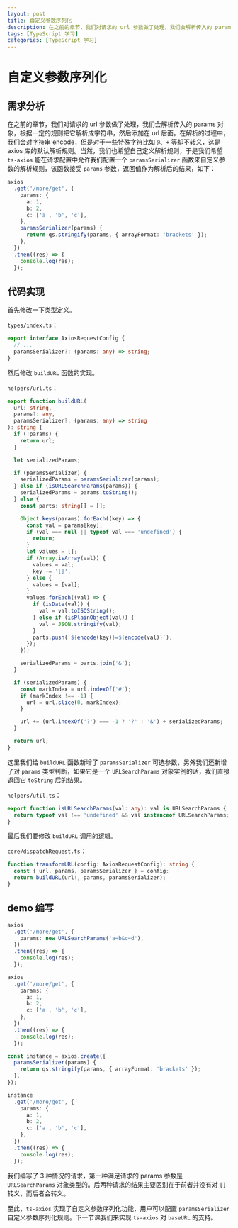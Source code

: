 ```yaml
---
layout: post
title: 自定义参数序列化
description: 在之前的章节，我们对请求的 url 参数做了处理，我们会解析传入的 params 对象，根据一定的规则把它解析成字符串，然后添加在 url 后面。在解析的过程中，我们会对字符串 encode，但是对于一些特殊字符比如 `@`、`+` 等却不转义，这是 axios 库的默认解析规则。当然，我们也希望自己定义解析规则，于是我们希望 `ts-axios` 能在请求配置中允许我们配置一个 `paramsSerializer` 函数来自定义参数的解析规则，该函数接受 `params` 参数，返回值作为解析后的结果，如下：
tags: [TypeScript 学习]
categories: [TypeScript 学习]
---
```


# 自定义参数序列化

## 需求分析

在之前的章节，我们对请求的 url 参数做了处理，我们会解析传入的 params 对象，根据一定的规则把它解析成字符串，然后添加在 url 后面。在解析的过程中，我们会对字符串 encode，但是对于一些特殊字符比如 `@`、`+` 等却不转义，这是 axios 库的默认解析规则。当然，我们也希望自己定义解析规则，于是我们希望 `ts-axios` 能在请求配置中允许我们配置一个 `paramsSerializer` 函数来自定义参数的解析规则，该函数接受 `params` 参数，返回值作为解析后的结果，如下：

```typescript
axios
  .get('/more/get', {
    params: {
      a: 1,
      b: 2,
      c: ['a', 'b', 'c'],
    },
    paramsSerializer(params) {
      return qs.stringify(params, { arrayFormat: 'brackets' });
    },
  })
  .then((res) => {
    console.log(res);
  });
```

## 代码实现

首先修改一下类型定义。

`types/index.ts`：

```typescript
export interface AxiosRequestConfig {
  // ...
  paramsSerializer?: (params: any) => string;
}
```

然后修改 `buildURL` 函数的实现。

`helpers/url.ts`：

```typescript
export function buildURL(
  url: string,
  params?: any,
  paramsSerializer?: (params: any) => string
): string {
  if (!params) {
    return url;
  }

  let serializedParams;

  if (paramsSerializer) {
    serializedParams = paramsSerializer(params);
  } else if (isURLSearchParams(params)) {
    serializedParams = params.toString();
  } else {
    const parts: string[] = [];

    Object.keys(params).forEach((key) => {
      const val = params[key];
      if (val === null || typeof val === 'undefined') {
        return;
      }
      let values = [];
      if (Array.isArray(val)) {
        values = val;
        key += '[]';
      } else {
        values = [val];
      }
      values.forEach((val) => {
        if (isDate(val)) {
          val = val.toISOString();
        } else if (isPlainObject(val)) {
          val = JSON.stringify(val);
        }
        parts.push(`${encode(key)}=${encode(val)}`);
      });
    });

    serializedParams = parts.join('&');
  }

  if (serializedParams) {
    const markIndex = url.indexOf('#');
    if (markIndex !== -1) {
      url = url.slice(0, markIndex);
    }

    url += (url.indexOf('?') === -1 ? '?' : '&') + serializedParams;
  }

  return url;
}
```

这里我们给 `buildURL` 函数新增了 `paramsSerializer` 可选参数，另外我们还新增了对 `params` 类型判断，如果它是一个 `URLSearchParams` 对象实例的话，我们直接返回它 `toString` 后的结果。

`helpers/util.ts`：

```typescript
export function isURLSearchParams(val: any): val is URLSearchParams {
  return typeof val !== 'undefined' && val instanceof URLSearchParams;
}
```

最后我们要修改 `buildURL` 调用的逻辑。

`core/dispatchRequest.ts`：

```typescript
function transformURL(config: AxiosRequestConfig): string {
  const { url, params, paramsSerializer } = config;
  return buildURL(url!, params, paramsSerializer);
}
```

## demo 编写

```typescript
axios
  .get('/more/get', {
    params: new URLSearchParams('a=b&c=d'),
  })
  .then((res) => {
    console.log(res);
  });

axios
  .get('/more/get', {
    params: {
      a: 1,
      b: 2,
      c: ['a', 'b', 'c'],
    },
  })
  .then((res) => {
    console.log(res);
  });

const instance = axios.create({
  paramsSerializer(params) {
    return qs.stringify(params, { arrayFormat: 'brackets' });
  },
});

instance
  .get('/more/get', {
    params: {
      a: 1,
      b: 2,
      c: ['a', 'b', 'c'],
    },
  })
  .then((res) => {
    console.log(res);
  });
```

我们编写了 3 种情况的请求，第一种满足请求的 params 参数是 `URLSearchParams` 对象类型的。后两种请求的结果主要区别在于前者并没有对 `[]` 转义，而后者会转义。

至此，`ts-axios` 实现了自定义参数序列化功能，用户可以配置 `paramsSerializer` 自定义参数序列化规则。下一节课我们来实现 `ts-axios` 对 `baseURL` 的支持。
